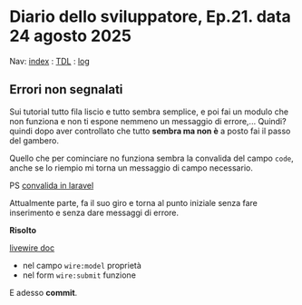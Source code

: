 # Diario dello sviluppatore, Ep.21. data 24 agosto 2025

Nav: [index](../index.md) : [TDL](../TDL.md) : [log](../../storage/logs/laravel.log)

## Errori non segnalati

Sui tutorial tutto fila liscio e tutto sembra semplice,
e poi fai un modulo che non funziona e non ti espone nemmeno
un messaggio di errore,... Quindi? quindi dopo aver controllato che
tutto **sembra ma non è** a posto fai il passo del gambero.

Quello che per cominciare no funziona sembra la convalida del campo `code`, anche se lo riempio mi torna un messaggio di campo necessario.

PS [convalida in laravel](https://laravel.com/docs/12.x/validation#form-request-validation)

Attualmente parte, fa il suo giro e torna al punto iniziale senza fare inserimento e senza dare messaggi di errore. 

**Risolto**

[livewire doc](https://livewire.laravel.com/docs/wire-model)

- nel campo `wire:model` proprietà
- nel form `wire:submit` funzione

E adesso **commit**.
